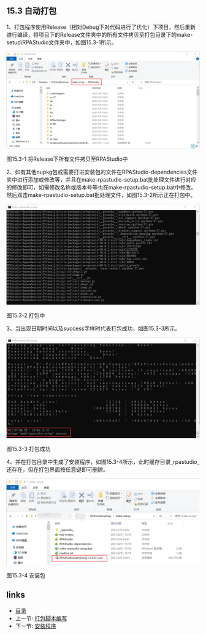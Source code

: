 ## 15.3 自动打包

1、打包程序使用Release（相对Debug下对代码进行了优化）下项目，然后重新进行编译，将项目下的Release文件夹中的所有文件拷贝至打包目录下的make-setup\RPAStudio文件夹中，如图15.3-1所示。

![](images/15.3-1.png)

图15.3-1 将Release下所有文件拷贝至RPAStudio中

2、如有其他nupkg包或需要打进安装包的文件在RPAStudio-dependencies文件夹中进行添加或修改等，并且在make-rpastudio-setup.bat批处理文件进行对应的修改即可，如需修改名称或版本号等也在make-rpastudio-setup.bat中修改。然后双击make-rpastudio-setup.bat批处理文件，如图15.3-2所示正在打包中。

![](images/15.3-2.png)

图15.3-2 打包中

3、当出现日期时间以及success字样时代表打包成功，如图15.3-3所示。

![](images/15.3-3.png)

图15.3-3 打包成功

4、并在打包目录中生成了安装程序，如图15.3-4所示，此时缓存目录_rpastudio_还存在，但在打包界面按任意键即可删除。

![](images/15.3-4.png)

图15.3-4 安装包

## links
   * [目录](<preface.md>)
   * 上一节: [打包脚本编写](<15.2.md>)
   * 下一节: [安装程序](<15.4.md>)